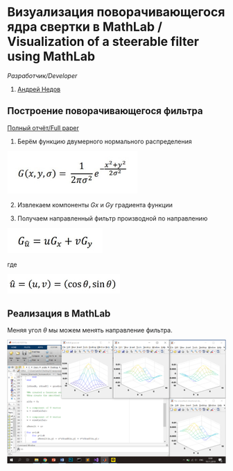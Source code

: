 # Визуализация поворачивающегося ядра свертки в MathLab / Visualization of a steerable filter using MathLab

*Разработчик/Developer*
1. [Андрей Недов](github.com/Andrey-Nedov-is-a-human)

## Построение поворачивающегося фильтра

[Полный отчёт/Full paper](https://github.com/Andrey-Nedov-is-a-human/Computer-Vision-Steerable-Filters/tree/main/materials/Steerable_filter_Report.pdf)

1. Берём функцию двумерного нормального распределения

<img src="/imgs/img2.jpg" width="300"/>

2. Извлекаем компоненты *Gx* и *Gy* градиента функции

3. Получаем направленный фильтр производной по направлению
 
<img src="/imgs/img3.jpg" width="220"/>

где

<img src="/imgs/img4.jpg" width="260"/>

## Реализация в MathLab

Меняя угол *θ* мы можем менять направление фильтра.

<img src="/imgs/img1.png" width="700"/>


